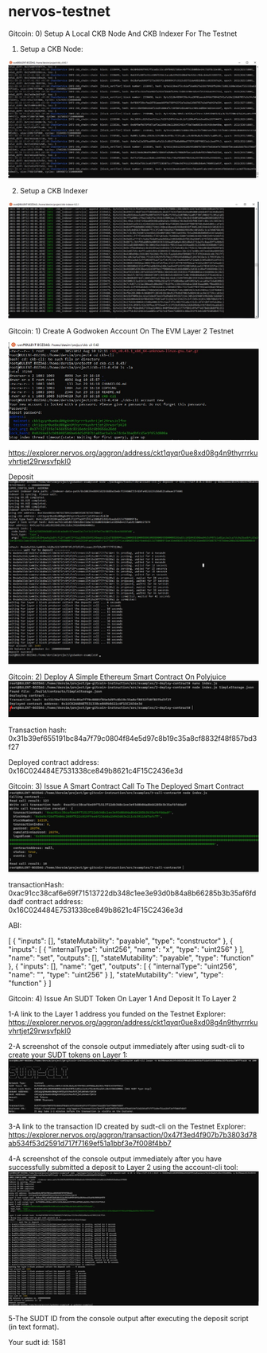 # nervos-testnet
Gitcoin: 0) Setup A Local CKB Node And CKB Indexer For The Testnet

1. Setup a CKB Node:

![NODE](node.jpg)

2. Setup a CKB Indexer

![Indexer](indexer.jpg)



Gitcoin: 1) Create A Godwoken Account On The EVM Layer 2 Testnet

![Account](account.jpg)

https://explorer.nervos.org/aggron/address/ckt1qyqr0ue8xd08g4n9thyrrrkuvhrtjet29rwsvfpkl0


Deposit 
![Deposit](Deposit.jpg)


Gitcoin: 2) Deploy A Simple Ethereum Smart Contract On Polyjuice
![Deployed](Deployed.jpg)

Transaction hash: 0x31b39ef655191bc84a7f79c0804f84e5d97c8b19c35a8cf8832f48f857bd3f27

Deployed contract address: 0x16C024484E7531338ce849b8621c4F15C2436e3d



Gitcoin: 3) Issue A Smart Contract Call To The Deployed Smart Contract
![Call-contract](Call-contract.jpg)

 transactionHash: 0xac91cc38caf6e69f71513722db348c1ee3e93d0b84a8b66285b3b35af6fddadf
 contract address: 0x16C024484E7531338ce849b8621c4F15C2436e3d
 
 
ABI:
 
[
    {
      "inputs": [],
      "stateMutability": "payable",
      "type": "constructor"
    },
    {
      "inputs": [
        {
          "internalType": "uint256",
          "name": "x",
          "type": "uint256"
        }
      ],
      "name": "set",
      "outputs": [],
      "stateMutability": "payable",
      "type": "function"
    },
    {
      "inputs": [],
      "name": "get",
      "outputs": [
        {
          "internalType": "uint256",
          "name": "",
          "type": "uint256"
        }
      ],
      "stateMutability": "view",
      "type": "function"
    }
]


Gitcoin: 4) Issue An SUDT Token On Layer 1 And Deposit It To Layer 2

1-A link to the Layer 1 address you funded on the Testnet Explorer:
https://explorer.nervos.org/aggron/address/ckt1qyqr0ue8xd08g4n9thyrrrkuvhrtjet29rwsvfpkl0

2-A screenshot of the console output immediately after using sudt-cli to create your SUDT tokens on Layer 1:
![create-sudt](create-sudt.jpg)

3-A link to the transaction ID created by sudt-cli on the Testnet Explorer:
https://explorer.nervos.org/aggron/transaction/0x47f3ed4f907b7b3803d78ab534f53d2591d717f7169ef51a1bbf3e7f008f4bb7

4-A screenshot of the console output immediately after you have successfully submitted a deposit to Layer 2 using the account-cli tool:
![deposited-layer2](deposited-layer2.jpg)

5-The SUDT ID from the console output after executing the deposit script (in text format).

Your sudt id: 1581
 
 



